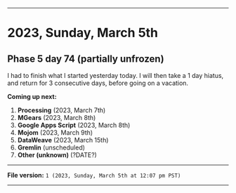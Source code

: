 
***

# 2023, Sunday, March 5th

## Phase 5 day 74 (partially unfrozen)

I had to finish what I started yesterday today. I will then take a 1 day hiatus, and return for 3 consecutive days, before going on a vacation.

**Coming up next:**

1. **Processing** (2023, March 7th)
2. **MGears** (2023, March 8th)
3. **Google Apps Script** (2023, March 8th)
4. **Mojom** (2023, March 9th)
5. **DataWeave** (2023, March 15th)
6. **Gremlin** (unscheduled)
7. **Other (unknown)** (?DATE?)

<!-- Today wasn't planned to be a development day for new repositories. I am taking a temporary break from it to work on other projects. If I can gather more languages, I might start phase 4 (2022) earlier. <!-- Work is being done to get the [`Learn`](https://github.com/seanpm2001/Learn/) repository back up to date, as I couldn't keep up in the last 3 days of phase 3 of 2022. The current phase finished yesterday (2022, Tuesday, November 29th) new repositories are expected to start being created at an unknown time in 2022 December. !--> 

<!-- This is the end of phase 4 (2022) of the acceleration project for `seanpm2001/Learn`. !-->

***

**File version:** `1 (2023, Sunday, March 5th at 12:07 pm PST)`

***
